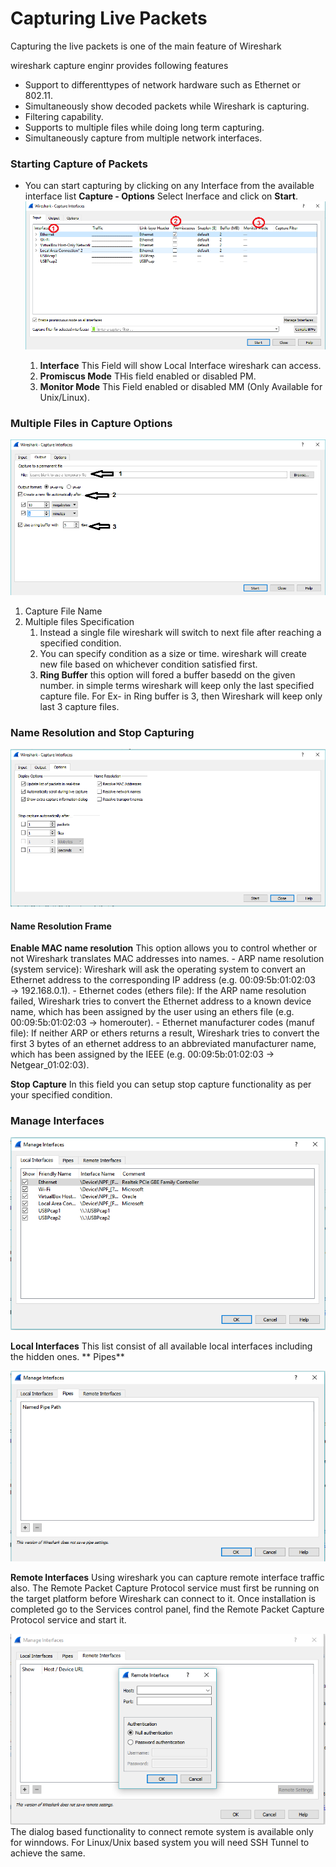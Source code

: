 # Capturing Live Packets

Capturing the live packets is one of the main feature of Wireshark

wireshark capture enginr provides following features 
- Support to differenttypes of network hardware such as Ethernet or 802.11.
- Simultaneously show decoded packets while Wireshark is capturing.
- Filtering capability.
- Supports to multiple files while doing long term capturing.
- Simultaneously capture from multiple network interfaces.

### Starting Capture of Packets

- You can start capturing by clicking on any Interface from the available interface list
  **Capture - Options** Select Inerface and click on **Start**.
  ![interface](images/1interface.png)
  
  1. **Interface**        This Field will show Local Interface wireshark can access.
  1. **Promiscus Mode**   THis field enabled or disabled PM.
  1. **Monitor Mode**     This Field enabled or disabled MM (Only Available for Unix/Linux).

### Multiple Files in Capture Options
  ![interface](images/2interface.png)
  
  1. Capture File Name
  1. Multiple files Specification
     1. Instead a single file wireshark will switch to next file after reaching a specified condition.
     1. You can specify condition as a size or time. wireshark will create new file based on whichever condition satisfied first.
     1. **Ring Buffer** this option will fored a buffer basedd on the given number. in simple terms wireshark will keep only the last 
        specified capture file.
        For Ex- in Ring buffer is 3, then Wireshark will keep only last 3 capture files.
 
 ### Name Resolution and Stop Capturing
  ![interface](images/3interface.png)
  
  #### Name Resolution Frame
 **Enable MAC name resolution**  This option allows you to control whether or not Wireshark translates MAC addresses into names.
                                - ARP name resolution (system service): Wireshark will ask the operating system to convert an Ethernet                                     address to the corresponding IP address (e.g. 00:09:5b:01:02:03 → 192.168.0.1).
                                - Ethernet codes (ethers file): If the ARP name resolution failed, Wireshark tries to convert the                                         Ethernet address to a known device name, which has been assigned by the user using an ethers file                                       (e.g. 00:09:5b:01:02:03 → homerouter).
                                - Ethernet manufacturer codes (manuf file): If neither ARP or ethers returns a result, Wireshark tries                                     to convert the first 3 bytes of an ethernet address to an abbreviated manufacturer name, which has                                       been assigned by the IEEE (e.g. 00:09:5b:01:02:03 → Netgear_01:02:03).

 **Stop Capture**                  In this field you can setup stop capture functionality as per your specified condition.

### Manage Interfaces 
  ![interface](images/4interface.png)
  
  **Local Interfaces**   This list consist of all available local interfaces including the hidden ones.
  ** Pipes**
  
  ![interface](images/5pipes.png)
  
  **Remote Interfaces**  Using wireshark you can capture remote interface traffic also.
                         The Remote Packet Capture Protocol service must first be running on the target platform before Wireshark can                            connect to it. Once installation is completed go to the Services control panel, find the Remote Packet Capture                          Protocol service and start it.
                         
                         
  ![interface](images/6remoteinterface.png)                    
      The dialog based functionality to connect remote system is available only for winndows. For Linux/Unix based system you will need       SSH Tunnel to achieve the same.

